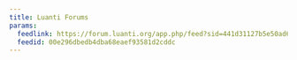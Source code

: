 ```yaml
---
title: Luanti Forums
params:
  feedlink: https://forum.luanti.org/app.php/feed?sid=441d31127b5e50ad60c60e225c37c7b0
  feedid: 00e296dbedb4dba68eaef93581d2cddc
---
```

